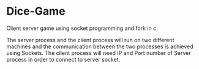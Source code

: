 # Dice-Game
Client server game using socket programming and fork in c. 

The server process and the client process will run on two different machines and the communication between the two processes is achieved using Sockets.
The client process will need IP and Port number of Server process in order to connect to server socket.
